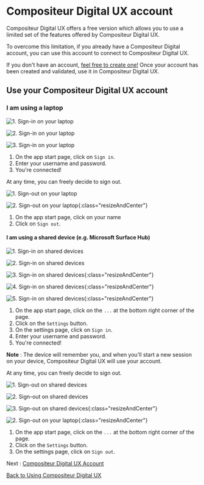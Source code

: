 # Compositeur Digital UX account

Compositeur Digital UX offers a free version which allows you to use a limited set of the features offered by Compositeur Digital UX.

To overcome this limitation, if you already have a Compositeur Digital account, you can use this account to connect to Compositeur Digital UX.

If you don't have an account, [feel free to create one!](http://www.compositeurdigital.com/Account/Register) Once your account has been created and validated, use it in Compositeur Digital UX.

## Use your Compositeur Digital UX account

### I am using a laptop

![1. Sign-in on your laptop](../../img/signin-laptop-1.jpg)

![2. Sign-in on your laptop](../../img/signin-laptop-2.jpg)

![3. Sign-in on your laptop](../../img/signin-laptop-3.jpg)

1. On the app start page, click on `Sign in`.
1. Enter your username and password.
1. You're connected!

At any time, you can freely decide to sign out.

![1. Sign-out on your laptop](../../img/signout-laptop-1.jpg)

![2. Sign-out on your laptop](../../img/signout-laptop-2.jpg){:class="resizeAndCenter"}

1. On the app start page, click on your name
2. Click on `Sign out`.


#### I am using a shared device (e.g. Microsoft Surface Hub)

![1. Sign-in on shared devices](../../img/signin-shareddevice-1.jpg)

![2. Sign-in on shared devices](../../img/signin-shareddevice-2.jpg)

![3. Sign-in on shared devices](../../img/signin-shareddevice-3.jpg){:class="resizeAndCenter"}

![4. Sign-in on shared devices](../../img/signin-shareddevice-4.jpg){:class="resizeAndCenter"}

![5. Sign-in on shared devices](../../img/signin-shareddevice-5.jpg){:class="resizeAndCenter"}

1. On the app start page, click on the `...` at the bottom right corner of the page.
1. Click on the `Settings` button.
1. On the settings page, click on `Sign in`.
1. Enter your username and password.
1. You're connected! 

**Note** : The device will remember you, and when you'll start a new session on your device, Compositeur Digital UX will use your account.

At any time, you can freely decide to sign out.

![1. Sign-out on shared devices](../../img/signout-shareddevice-1.jpg)

![2. Sign-out on shared devices](../../img/signout-shareddevice-2.jpg)

![3. Sign-out on shared devices](../../img/signout-shareddevice-3.jpg){:class="resizeAndCenter"}

![2. Sign-out on your laptop](../../img/signout-laptop-2.jpg){:class="resizeAndCenter"}

1. On the app start page, click on the `...` at the bottom right corner of the page.
1. Click on the `Settings` button.
1. On the settings page, click on `Sign out`.

Next : [Compositeur Digital UX Account](../use_cases/index.md)

[Back to Using Compositeur Digital UX](index.md)
